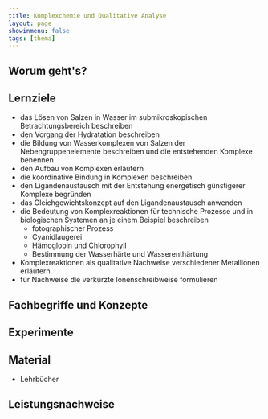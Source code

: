 ```yaml
---
title: Komplexchemie und Qualitative Analyse
layout: page
showinmenu: false
tags: [thema]
---
```


## Worum geht's?

## Lernziele

- das Lösen von Salzen in Wasser im submikroskopischen Betrachtungsbereich beschreiben
- den Vorgang der Hydratation beschreiben
- die Bildung von Wasserkomplexen von Salzen der Nebengruppenelemente beschreiben und die entstehenden Komplexe benennen
- den Aufbau von Komplexen erläutern
- die koordinative Bindung in Komplexen beschreiben
- den Ligandenaustausch mit der Entstehung energetisch günstigerer Komplexe begründen
- das Gleichgewichtskonzept auf den Ligandenaustausch anwenden
- die Bedeutung von Komplexreaktionen für technische Prozesse und in biologischen Systemen an je einem Beispiel beschreiben
    - fotographischer Prozess
    - Cyanidlaugerei
    - Hämoglobin und Chlorophyll
    - Bestimmung der Wasserhärte und Wasserenthärtung
- Komplexreaktionen als qualitative Nachweise verschiedener Metallionen erläutern
- für Nachweise die verkürzte Ionenschreibweise formulieren

## Fachbegriffe und Konzepte

## Experimente

## Material

- Lehrbücher

## Leistungsnachweise

